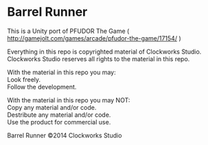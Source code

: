 Barrel Runner
===============

This is a Unity port of PFUDOR The Game ( http://gamejolt.com/games/arcade/pfudor-the-game/17154/ )

Everything in this repo is copyrighted material of Clockworks Studio. Clockworks Studio reserves all rights to the material in this repo.

With the material in this repo you may:  
Look freely.  
Follow the development.  

With the material in this repo you may NOT:  
Copy any material and/or code.  
Destribute any material and/or code.  
Use the product for commercial use.  

Barrel Runner ©2014 Clockworks Studio
